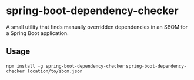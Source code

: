 # spring-boot-dependency-checker

A small utility that finds manually overridden dependencies in an SBOM for a Spring Boot application.

## Usage

`npm install -g spring-boot-dependency-checker`
`spring-boot-dependency-checker location/to/sbom.json`
